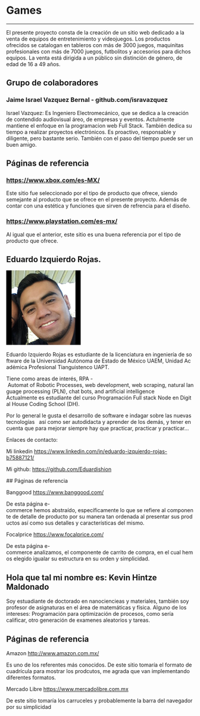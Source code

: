 # Games

---

El presente proyecto consta de la creación de un sitio web dedicado a la venta de equipos de entretenimiento y videojuegos.
Los productos ofrecidos se catalogan en tableros con más de 3000 juegos, maquinitas profesionales con más de 7000 juegos, futbolitos y accesorios para dichos equipos. La venta está dirigida a un público sin distinción de género, de edad de 16 a 49 años.

## Grupo de colaboradores

### Jaime Israel Vazquez Bernal - github.com/isravazquez

Israel Vazquez: Es Ingeniero Electromecánico, que se dedica a la creación de contendido audiovisual áreo, de empresas y eventos. Actulmente mantiene el enfoque en la programacion web Full Stack. También dedica su tiempo a realizar proyectos electrónicos. Es proactivo, responsable y diligente, pero bastante serio. También con el paso del tiempo puede ser un buen amigo.

## Páginas de referencia

### https://www.xbox.com/es-MX/

Este sitio fue seleccionado por el tipo de producto que ofrece, siendo semejante al producto que se ofrece en el presente proyecto. Además de contar con una estética y funciones que sirven de refrencia para el diseño.

### https://www.playstation.com/es-mx/

Al igual que el anterior, este sitio es una buena referencia por el tipo de producto que ofrece.

## Eduardo Izquierdo Rojas.

![alt yo](https://github.com/Eduardishion/Eduardishion/blob/main/avatar.png)

Eduardo Izquierdo Rojas es estudiante de la licenciatura en ingeniería de software de la Universidad Autónoma de Estado de México UAEM, Unidad Académica Profesional Tianguistenco UAPT.

Tiene como areas de interés, RPA - Automat of Robotic Processes, web development, web scraping, natural language processing (PLN), chat bots, and artificial intelligence Actualmente es estudiante del curso Programación Full stack Node en Digital House Coding School (DH). 

Por lo general le gusta el desarrollo de software e indagar sobre las nuevas tecnologías   así como ser autodidacta y aprender de los demás, y tener en cuenta que para mejorar siempre hay que practicar, practicar y practicar...

Enlaces de contacto:

Mi linkedin
https://www.linkedin.com/in/eduardo-izquierdo-rojas-b75887121/

Mi github:
https://github.com/Eduardishion

## Páginas de referencia

Banggood
https://www.banggood.com/

De esta página e-commerce hemos abstraído, específicamente lo que se refiere al componente de detalle de producto por su manera tan ordenada al presentar sus productos así como sus detalles y características del mismo.

Focalprice
https://www.focalprice.com/

De esta página e-commerce analizamos, el componente de carrito de compra, en el cual hemos elegido igualar su estructura en su orden y simplicidad.

## Hola que tal mi nombre es: Kevin Hintze Maldonado

Soy estuadiante de doctorado en nanociencieas y materiales, también soy profesor de asignaturas en el área de matemáticas y física.
Alguno de los intereses: Programación para optimización de procesos, como sería calificar, otro generación de examenes aleatorios y tareas.

## Páginas de referencia

Amazon
http://www.amazon.com.mx/

Es uno de los referentes más conocidos. De este sitio tomaría el formato de cuadrícula para mostrar los prodcutos, me agrada que van implementando
diferentes formatos.

Mercado Libre
https://www.mercadolibre.com.mx

De este sitio tomaría los carruceles y probablemente la barra del navegador por su simplicidad
